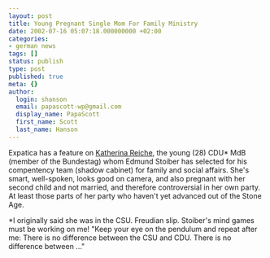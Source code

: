 ```yaml
---
layout: post
title: Young Pregnant Single Mom For Family Ministry
date: 2002-07-16 05:07:18.000000000 +02:00
categories:
- german news
tags: []
status: publish
type: post
published: true
meta: {}
author:
  login: shanson
  email: papascott-wp@gmail.com
  display_name: PapaScott
  first_name: Scott
  last_name: Hanson
---
```

<p>Expatica has a feature on <a href="http://www.expatica.com/germany.asp?pad=190,230,&amp;item_id=24004">Katherina Reiche</a>, the young (28) CDU* MdB (member of the Bundestag) whom Edmund Stoiber has selected for his compentency team (shadow cabinet) for family and social affairs. She's smart, well-spoken, looks good on camera, and also pregnant with her second child and not married, and therefore controversial in her own party. At least those parts of her party who haven't yet advanced out of the Stone Age.</p>
<p>*I originally said she was in the CSU. Freudian slip. Stoiber's mind games must be working on me! "Keep your eye on the pendulum and repeat after me: There is no difference between the CSU and CDU. There is no difference between ..."</p>

